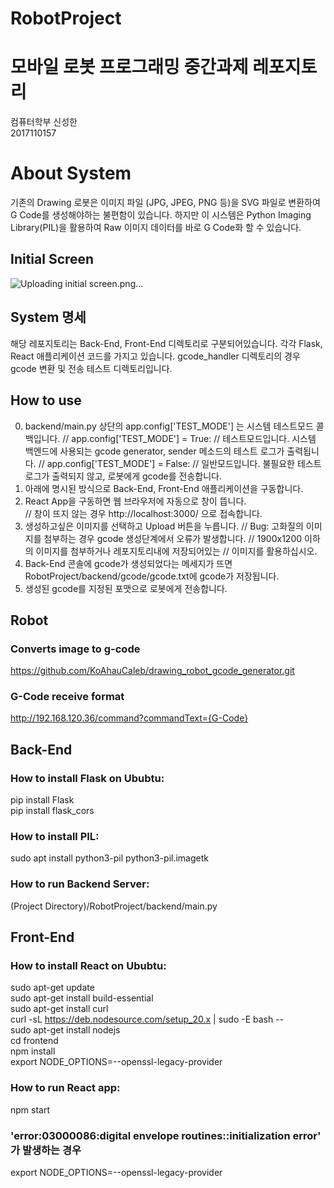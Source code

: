 # RobotProject  
# 모바일 로봇 프로그래밍 중간과제 레포지토리  
컴퓨터학부 신성한  
2017110157

# About System  
기존의 Drawing 로봇은 이미지 파일 (JPG, JPEG, PNG 등)을 SVG 파일로 변환하여 G Code를 생성해야하는 불편함이 있습니다.
하지만 이 시스템은 Python Imaging Library(PIL)을 활용하여 Raw 이미지 데이터를 바로 G Code화 할 수 있습니다.
## Initial Screen  
![Uploading initial screen.png…]()

## System 명세
해당 레포지토리는 Back-End, Front-End 디렉토리로 구분되어있습니다. 각각 Flask, React 애플리케이션 코드를 가지고 있습니다.
gcode_handler 디렉토리의 경우 gcode 변환 및 전송 테스트 디렉토리입니다.
## How to use  
0. backend/main.py 상단의 app.config['TEST_MODE'] 는 시스템 테스트모드 콜백입니다.
// app.config['TEST_MODE'] = True:
// 테스트모드입니다. 시스템 백엔드에 사용되는 gcode generator, sender 메소드의 테스트 로그가 출력됩니다.
// app.config['TEST_MODE'] = False:
// 일반모드입니다. 불필요한 테스트 로그가 출력되지 않고, 로봇에게 gcode를 전송합니다.
1. 아래에 명시된 방식으로 Back-End, Front-End 애플리케이션을 구동합니다.  
2. React App을 구동하면 웹 브라우저에 자동으로 창이 뜹니다.  
// 창이 뜨지 않는 경우 http://localhost:3000/ 으로 접속합니다.
3. 생성하고싶은 이미지를 선택하고 Upload 버튼을 누릅니다.
// Bug: 고화질의 이미지를 첨부하는 경우 gcode 생성단계에서 오류가 발생합니다.
//      1900x1200 이하의 이미지를 첨부하거나 레포지토리내에 저장되어있는
//      이미지를 활용하십시오.
4. Back-End 콘솔에 gcode가 생성되었다는 메세지가 뜨면 RobotProject/backend/gcode/gcode.txt에 gcode가 저장됩니다.
5. 생성된 gcode를 지정된 포맷으로 로봇에게 전송합니다.

## Robot
### Converts image to g-code  
https://github.com/KoAhauCaleb/drawing_robot_gcode_generator.git  
### G-Code receive format  
http://192.168.120.36/command?commandText={G-Code}  

## Back-End  
### How to install Flask on Ububtu:  
pip install Flask  
pip install flask_cors  
### How to install PIL:  
sudo apt install python3-pil python3-pil.imagetk 
### How to run Backend Server:  
(Project Directory)/RobotProject/backend/main.py  

## Front-End  
### How to install React on Ububtu:  
sudo apt-get update  
sudo apt-get install build-essential  
sudo apt-get install curl  
curl -sL https://deb.nodesource.com/setup_20.x | sudo -E bash --   
sudo apt-get install nodejs  
cd frontend  
npm install  
export NODE_OPTIONS=--openssl-legacy-provider  
### How to run React app:  
npm start  
### 'error:03000086:digital envelope routines::initialization error' 가 발생하는 경우  
export NODE_OPTIONS=--openssl-legacy-provider

